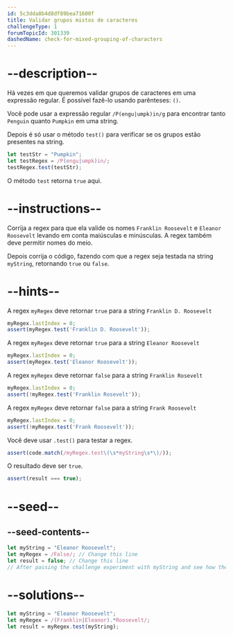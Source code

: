 ```yaml
---
id: 5c3dda8b4d8df89bea71600f
title: Validar grupos mistos de caracteres
challengeType: 1
forumTopicId: 301339
dashedName: check-for-mixed-grouping-of-characters
---
```


# --description--

Há vezes em que queremos validar grupos de caracteres em uma expressão regular. É possível fazê-lo usando parênteses: `()`.

Você pode usar a expressão regular `/P(engu|umpk)in/g` para encontrar tanto `Penguin` quanto `Pumpkin` em uma string.

Depois é só usar o método `test()` para verificar se os grupos estão presentes na string.

```js
let testStr = "Pumpkin";
let testRegex = /P(engu|umpk)in/;
testRegex.test(testStr);
```

O método `test` retorna `true` aqui.

# --instructions--

Corrija a regex para que ela valide os nomes `Franklin Roosevelt` e `Eleanor Roosevelt` levando em conta maiúsculas e minúsculas. A regex também deve permitir nomes do meio.

Depois corrija o código, fazendo com que a regex seja testada na string `myString`, retornando `true` ou `false`.

# --hints--

A regex `myRegex` deve retornar `true` para a string `Franklin D. Roosevelt`

```js
myRegex.lastIndex = 0;
assert(myRegex.test('Franklin D. Roosevelt'));
```

A regex `myRegex` deve retornar `true` para a string `Eleanor Roosevelt`

```js
myRegex.lastIndex = 0;
assert(myRegex.test('Eleanor Roosevelt'));
```

A regex `myRegex` deve retornar `false` para a string `Franklin Rosevelt`

```js
myRegex.lastIndex = 0;
assert(!myRegex.test('Franklin Rosevelt'));
```

A regex `myRegex` deve retornar `false` para a string `Frank Roosevelt`

```js
myRegex.lastIndex = 0;
assert(!myRegex.test('Frank Roosevelt'));
```

Você deve usar `.test()` para testar a regex.

```js
assert(code.match(/myRegex.test\(\s*myString\s*\)/));
```

O resultado deve ser `true`.

```js
assert(result === true);
```

# --seed--

## --seed-contents--

```js
let myString = "Eleanor Roosevelt";
let myRegex = /False/; // Change this line
let result = false; // Change this line
// After passing the challenge experiment with myString and see how the grouping works
```

# --solutions--

```js
let myString = "Eleanor Roosevelt";
let myRegex = /(Franklin|Eleanor).*Roosevelt/;
let result = myRegex.test(myString);
```
